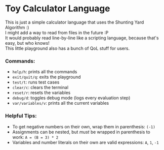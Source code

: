 # Toy Calculator Language
This is just a simple calculator language that uses the Shunting Yard Algorithm \:)\
I might add a way to read from files in the future \:P\
It would probably read line-by-line like a scripting language, because that's easy, but who knows!\
This little playground also has a bunch of QoL stuff for users.

### Commands:
- `help/h`: prints all the commands
- `exit/quit/q`: exits the playground
- `test/t`: runs test cases
- `clear/c`: clears the terminal
- `reset/r`: resets the variables
- `debug/d`: toggles debug mode (logs every evaluation step)
- `var/variables/v`: prints all the current variables

### Helpful Tips:
- To get negative numbers on their own, wrap them in parenthesis: `(-1)`
- Assignments can be nested, but *must* be wrapped in parenthesis to work: `A = (B = 3) * 2`
- Variables and number literals on their own are valid expressions: `A`, `1`, `-1`
